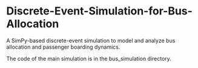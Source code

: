 # Discrete-Event-Simulation-for-Bus-Allocation
A SimPy-based discrete-event simulation to model and analyze bus allocation and passenger boarding dynamics.

The code of the main simulation is in the bus_simulation directory.
